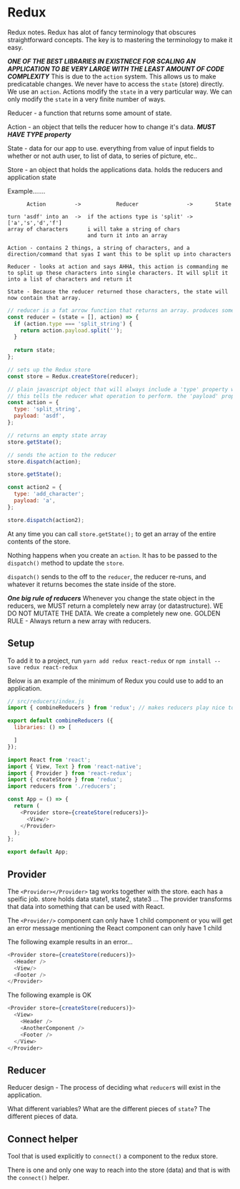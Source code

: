 # Redux

Redux notes. Redux has alot of fancy terminology that obscures straightforward concepts. The key is to mastering the terminology to make it easy.

***ONE OF THE BEST LIBRARIES IN EXISTNECE FOR SCALING AN APPLICATION TO BE VERY LARGE WITH THE LEAST AMOUNT OF CODE COMPLEXITY***
This is due to the `action` system. This allows us to make predicatable changes. We never have to access the `state` (store) directly. We use an `action`. 
Actions modify the `state` in a very particular way. We can only modify the `state` in a very finite number of ways.

Reducer - a function that returns some amount of state.

Action - an object that tells the reducer how to change it's data. ***MUST HAVE TYPE property***

State - data for our app to use. everything from value of input fields to whether or not auth user, to list of data, to series of picture, etc..

Store - an object that holds the applications data. holds the reducers and application state


Example.......
````
      Action         ->           Reducer               ->       State

turn 'asdf' into an  ->  if the actions type is 'split' ->  ['a','s','d','f']
array of characters      i will take a string of chars
                         and turn it into an array

Action - contains 2 things, a string of characters, and a direction/command that syas I want this to be split up into characters

Reducer - looks at action and says AHHA, this action is commanding me to split up these characters into single characters. It will split it into a list of characters and return it

State - Because the reducer returned those characters, the state will now contain that array.
````

````JavaScript
// reducer is a fat arrow function that returns an array. produces some amount of state.
const reducer = (state = [], action) => {
  if (action.type === 'split_string') {
    return action.payload.split('');
  }
  
  return state;
};

// sets up the Redux store
const store = Redux.createStore(reducer);

// plain javascript object that will always include a 'type' property with a string as it's value (REQUIREMENT).
// this tells the reducer what operation to perform. the 'payload' property tells what the action will be performed on.
const action = {
  type: 'split_string',
  payload: 'asdf',
};

// returns an empty state array
store.getState();

// sends the action to the reducer
store.dispatch(action);

store.getState();

const action2 = {
  type: 'add_character';
  payload: 'a',
};

store.dispatch(action2);
````
At any time you can call `store.getState();` to get an array of the entire contents of the store.

Nothing happens when you create an `action`. It has to be passed to the `dispatch()` method to update the `store`.

`dispatch()` sends to the off to the `reducer`, the reducer re-runs, and whatever it returns becomes the state inside of the store.

***One big rule of reducers***
Whenever you change the state object in the reducers, we MUST return a completely new array (or datastructure). 
WE DO NOT MUTATE THE DATA. We create a completely new one.
GOLDEN RULE - Always return a new array with reducers.

## Setup

To add it to a project, run `yarn add redux react-redux` or `npm install --save redux react-redux`

Below is an example of the minimum of Redux you could use to add to an application.

````JavaScript
// src/reducers/index.js
import { combineReducers } from 'redux'; // makes reducers play nice together

export default combineReducers ({
  libraries: () => [

  ]
});
````

````JavaScript
import React from 'react';
import { View, Text } from 'react-native';
import { Provider } from 'react-redux';
import { createStore } from 'redux'; 
import reducers from './reducers';

const App = () => {
  return (
    <Provider store={createStore(reducers)}>
      <View/>
    </Provider>
  );
};

export default App;
````

## Provider

The `<Provider></Provider>` tag works together with the store. each has a speific job. store holds data state1, state2, state3 ... The provider transforms that data into something that can be used with React.

The `<Provider/>` component can only have 1 child component or you will get an error message mentioning the React component can only have 1 child

The following example results in an error...
````JavaScript
<Provider store={createStore(reducers)}>
  <Header />
  <View/>
  <Footer />
</Provider>
````

The following example is OK
````JavaScript
<Provider store={createStore(reducers)}>
  <View>
    <Header />
    <AnotherComponent />
    <Footer />
  </View>
</Provider>
````

## Reducer

Reducer design - The process of deciding what `reducer`s will exist in the application.

What different variables? What are the different pieces of `state`? The different pieces of data.


## Connect helper

Tool that is used explicitly to `connect()` a component to the redux store.

There is one and only one way to reach into the store (data) and that is with the `connect()` helper.
